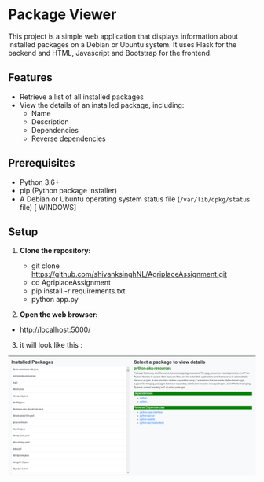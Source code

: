 # Package Viewer

This project is a simple web application that displays information about installed packages on a Debian or Ubuntu system. It uses Flask for the backend and HTML, Javascript and  Bootstrap for the frontend.

## Features

- Retrieve a list of all installed packages 
- View the details of an installed package, including:
  - Name
  - Description
  - Dependencies 
  - Reverse dependencies

## Prerequisites

- Python 3.6+
- pip (Python package installer)
- A Debian or Ubuntu operating system status file (`/var/lib/dpkg/status` file) [ WINDOWS]

## Setup

1. **Clone the repository:**

   - git clone https://github.com/shivanksinghNL/AgriplaceAssignment.git
   - cd AgriplaceAssignment
   - pip install -r requirements.txt
   - python app.py
2. **Open the web browser:**
- http://localhost:5000/

3. it will look like this :

  ![alt text](image.png)

